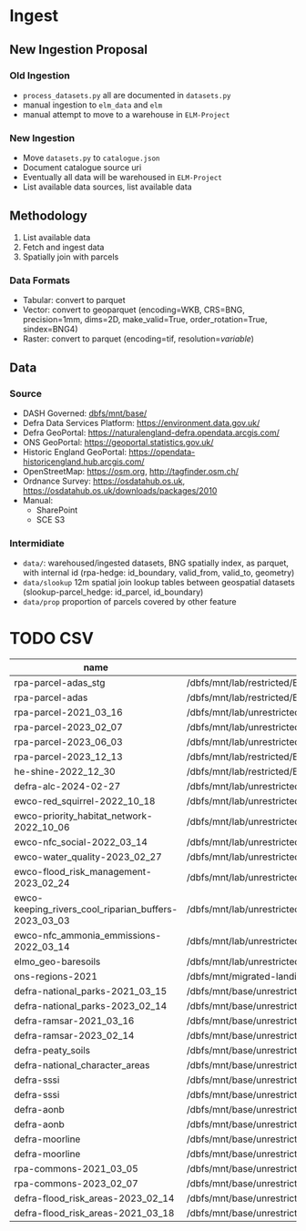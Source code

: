 # Ingest

## New Ingestion Proposal
### Old Ingestion
- `process_datasets.py` all are documented in `datasets.py`
- manual ingestion to `elm_data` and `elm`
- manual attempt to move to a warehouse in `ELM-Project`
### New Ingestion
- Move `datasets.py` to `catalogue.json`
- Document catalogue source uri
- Eventually all data will be warehoused in `ELM-Project`
- List available data sources, list available data




## Methodology
1. List available data
2. Fetch and ingest data
3. Spatially join with parcels

### Data Formats
- Tabular: convert to parquet
- Vector: convert to geoparquet (encoding=WKB, CRS=BNG, precision=1mm, dims=2D, make_valid=True, order_rotation=True, sindex=BNG4)
- Raster: convert to parquet (encoding=tif, resolution=_variable_)

## Data
### Source
- DASH Governed: [dbfs/mnt/base/](dbfs:/mnt/base/)
- Defra Data Services Platform: https://environment.data.gov.uk/
- Defra GeoPortal: https://naturalengland-defra.opendata.arcgis.com/
- ONS GeoPortal: https://geoportal.statistics.gov.uk/
- Historic England GeoPortal: https://opendata-historicengland.hub.arcgis.com/
- OpenStreetMap: https://osm.org, http://tagfinder.osm.ch/
- Ordnance Survey: https://osdatahub.os.uk, https://osdatahub.os.uk/downloads/packages/2010
- Manual:
  - SharePoint
  - SCE S3

### Intermidiate
- `data/`: warehoused/ingested datasets, BNG spatially index, as parquet, with internal id  (rpa-hedge: id_boundary, valid_from, valid_to, geometry)
- `data/slookup` 12m spatial join lookup tables between geospatial datasets  (slookup-parcel_hedge: id_parcel, id_boundary)
- `data/prop` proportion of parcels covered by other feature



# TODO CSV
| name | path |
|---|---|
| rpa-parcel-adas_stg | /dbfs/mnt/lab/restricted/ELM-Project/stg/rpa-parcel-adas.parquet |
| rpa-parcel-adas | /dbfs/mnt/lab/restricted/ELM-Project/ods/rpa-parcel-adas.parquet |
| rpa-parcel-2021_03_16 | /dbfs/mnt/lab/unrestricted/elm_data/rpa/reference_parcels/2021_03_16.parquet |
| rpa-parcel-2023_02_07 | /dbfs/mnt/lab/unrestricted/elm_data/rpa/reference_parcels/2023_02_07.parquet |
| rpa-parcel-2023_06_03 | /dbfs/mnt/lab/unrestricted/elm_data/rpa/reference_parcels/2023_06_03.geoparquet |
| rpa-parcel-2023_12_13 | /dbfs/mnt/lab/restricted/ELM-Project/ods/rpa-parcel-2023_12_13.parquet |
| he-shine-2022_12_30 | /dbfs/mnt/lab/restricted/ELM-Project/stg/he-shine-2022_12_30.parquet |
| defra-alc-2024-02-27 | /dbfs/mnt/lab/unrestricted/elm_data/defra/alc/ALC_BMV_UNION_Merge_3b.shp |
| ewco-red_squirrel-2022_10_18 | /dbfs/mnt/lab/unrestricted/elm_data/ewco/red_squirrel/2022_10_18/EWCO_Biodiversity___Priority_Species___Red_Squirrel___Woodland_Creation.shp |
| ewco-priority_habitat_network-2022_10_06 | /dbfs/mnt/lab/unrestricted/elm_data/ewco/priority_habitat_network/2022_10_06/EWCO_Biodiversity___Priority_Habitat_Network.shp |
| ewco-nfc_social-2022_03_14 | /dbfs/mnt/lab/unrestricted/elm_data/ewco/nfc_social/2022_03_14/EWCO___NfC_Social.shp |
| ewco-water_quality-2023_02_27 | /dbfs/mnt/lab/unrestricted/elm_data/ewco/water_quality/2023_02_27/EWCO__E2_80_93_Water_Quality.shp |
| ewco-flood_risk_management-2023_02_24 | /dbfs/mnt/lab/unrestricted/elm_data/ewco/flood_risk_management/2023_02_24/EWCO___Flood_Risk_Management.shp |
| ewco-keeping_rivers_cool_riparian_buffers-2023_03_03 | /dbfs/mnt/lab/unrestricted/elm_data/ewco/keeping_rivers_cool_riparian_buffers/2023_03_03/EWCO___Keeping_Rivers_Cool_Riparian_Buffers.shp |
| ewco-nfc_ammonia_emmissions-2022_03_14 | /dbfs/mnt/lab/unrestricted/elm_data/ewco/nfc_ammonia_emmissions/2022_03_14/EWCO___NfC_Ammonia_Emissions_Capture_for_SSSI_Protection.shp |
| elmo_geo-baresoils | /dbfs/mnt/lab/unrestricted/elm/elmo/baresoil/tiles.parquet |
| ons-regions-2021 | /dbfs/mnt/migrated-landing/Office of National Statistics/Regions__December_2021__EN_BFC.geojson |
| defra-national_parks-2021_03_15 | /dbfs/mnt/base/unrestricted/source_defra_data_services_platform/dataset_national_parks/format_SHP_national_parks/SNAPSHOT_2021_03_15_national_parks/National_Parks_England.shp |
| defra-national_parks-2023_02_14 | /dbfs/mnt/base/unrestricted/source_defra_data_services_platform/dataset_national_parks/format_SHP_national_parks/SNAPSHOT_2023_02_14_national_parks/National_Parks_England.shp |
| defra-ramsar-2021_03_16 | /dbfs/mnt/base/unrestricted/source_defra_data_services_platform/dataset_ramsar/format_SHP_ramsar/SNAPSHOT_2021_03_16_ramsar/Ramsar_England.shp |
| defra-ramsar-2023_02_14 | /dbfs/mnt/base/unrestricted/source_defra_data_services_platform/dataset_ramsar/format_SHP_ramsar/SNAPSHOT_2023_02_14_ramsar/Ramsar_England.shp |
| defra-peaty_soils | /dbfs/mnt/base/unrestricted/source_defra_data_services_platform/dataset_peaty_soils/format_GPKG_peaty_soils/SNAPSHOT_2021_03_24_peaty_soils/refdata_owner.peaty_soils_location.gpkg |
| defra-national_character_areas | /dbfs/mnt/base/unrestricted/source_defra_data_services_platform/dataset_national_character_areas/format_SHP_national_character_areas/SNAPSHOT_2021_03_29_national_character_areas/National_Character_Areas___Natural_England.shp |
| defra-sssi | /dbfs/mnt/base/unrestricted/source_defra_data_services_platform/dataset_sites_of_special_scientific_interest/format_SHP_sites_of_special_scientific_interest/SNAPSHOT_2021_03_17_sites_of_special_scientific_interest/Sites_of_Special_Scientific_Interest_England.shp |
| defra-sssi | /dbfs/mnt/base/unrestricted/source_defra_data_services_platform/dataset_sites_of_special_scientific_interest/format_SHP_sites_of_special_scientific_interest/SNAPSHOT_2023_02_14_sites_of_special_scientific_interest/Sites_of_Special_Scientific_Interest_England.shp |
| defra-aonb | /dbfs/mnt/base/unrestricted/source_defra_data_services_platform/dataset_areas_of_outstanding_natural_beauty/format_SHP_areas_of_outstanding_natural_beauty/SNAPSHOT_2021_03_15_areas_of_outstanding_natural_beauty/Areas_of_Outstanding_Natural_Beauty_England.shp |
| defra-aonb | /dbfs/mnt/base/unrestricted/source_defra_data_services_platform/dataset_areas_of_outstanding_natural_beauty/format_SHP_areas_of_outstanding_natural_beauty/SNAPSHOT_2023_02_14_areas_of_outstanding_natural_beauty/Areas_of_Outstanding_Natural_Beauty_England.shp |
| defra-moorline | /dbfs/mnt/base/unrestricted/source_rpa_spatial_data_mart/dataset_lfa_and_moorland_line/format_GPKG_lfa_and_moorland_line/SNAPSHOT_2021_03_03_lfa_and_moorland_line/refdata_owner.lfa.gpkg |
| defra-moorline | /dbfs/mnt/base/unrestricted/source_rpa_spatial_data_mart/dataset_lfa_and_moorland_line/format_GPKG_lfa_and_moorland_line/SNAPSHOT_2023_02_07_lfa_and_moorland_line/refdata_owner.lfa.zip/refdata_owner.lfa/refdata_owner.lfa.gpkg |
| rpa-commons-2021_03_05 | /dbfs/mnt/base/unrestricted/source_rpa_spatial_data_mart/dataset_registered_common_land_bps_layer/format_GPKG_registered_common_land_bps_layer/SNAPSHOT_2021_03_05_registered_common_land_bps_layer/RCL.gpkg |
| rpa-commons-2023_02_07 | /dbfs/mnt/base/unrestricted/source_rpa_spatial_data_mart/dataset_registered_common_land_bps_layer/format_GPKG_registered_common_land_bps_layer/SNAPSHOT_2023_02_07_registered_common_land_bps_layer/refdata_owner.rcl.zip/refdata_owner.rcl/refdata_owner.rcl.gpkg |
| defra-flood_risk_areas-2023_02_14 | /dbfs/mnt/base/unrestricted/source_defra_data_services_platform/dataset_flood_risk_areas/format_SHP_flood_risk_areas/SNAPSHOT_2023_02_14_flood_risk_areas/Flood_Risk_Areas.shp |
| defra-flood_risk_areas-2021_03_18 | /dbfs/mnt/base/unrestricted/source_defra_data_services_platform/dataset_flood_risk_areas/format_SHP_flood_risk_areas/SNAPSHOT_2021_03_18_flood_risk_areas/Flood_Risk_Areas.shp |